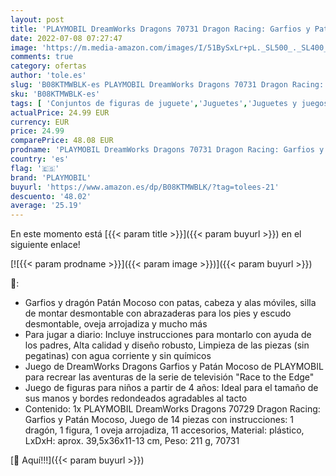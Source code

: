 ```yaml
---
layout: post
title: 'PLAYMOBIL DreamWorks Dragons 70731 Dragon Racing: Garfios y Patán Mocoso  A partir de 4 años'
date: 2022-07-08 07:27:47
image: 'https://m.media-amazon.com/images/I/51BySxLr+pL._SL500_._SL400_.jpg'
comments: true
category: ofertas
author: 'tole.es'
slug: 'B08KTMWBLK-es PLAYMOBIL DreamWorks Dragons 70731 Dragon Racing: Garfios...'
sku: 'B08KTMWBLK-es'
tags: [ 'Conjuntos de figuras de juguete','Juguetes','Juguetes y juegos','Muñecos y figuras','playmobil','🇪🇸', ]
actualPrice: 24.99 EUR
currency: EUR
price: 24.99
comparePrice: 48.08 EUR
prodname: 'PLAYMOBIL DreamWorks Dragons 70731 Dragon Racing: Garfios y Patán Mocoso  A partir de 4 años'
country: 'es'
flag: '🇪🇸'
brand: 'PLAYMOBIL'
buyurl: 'https://www.amazon.es/dp/B08KTMWBLK/?tag=tolees-21'
descuento: '48.02'
average: '25.19'
---
```


En este momento está [{{< param title >}}]({{< param buyurl >}}) en el siguiente enlace!

[![{{< param prodname >}}]({{< param image >}})]({{< param buyurl >}})

🔎:

- Garfios y dragón Patán Mocoso con patas, cabeza y alas móviles, silla de montar desmontable con abrazaderas para los pies y escudo desmontable, oveja arrojadiza y mucho más
- Para jugar a diario: Incluye instrucciones para montarlo con ayuda de los padres, Alta calidad y diseño robusto, Limpieza de las piezas (sin pegatinas) con agua corriente y sin químicos
- Juego de DreamWorks Dragons Garfios y Patán Mocoso de PLAYMOBIL para recrear las aventuras de la serie de televisión "Race to the Edge"
- Juego de figuras para niños a partir de 4 años: Ideal para el tamaño de sus manos y bordes redondeados agradables al tacto
- Contenido: 1x PLAYMOBIL DreamWorks Dragons 70729 Dragon Racing: Garfios y Patán Mocoso, Juego de 14 piezas con instrucciones: 1 dragón, 1 figura, 1 oveja arrojadiza, 11 accesorios, Material: plástico, LxDxH: aprox. 39,5x36x11-13 cm, Peso: 211 g, 70731

[🛒 Aquí!!!]({{< param buyurl >}})

